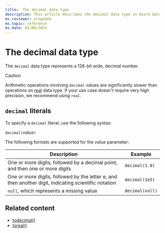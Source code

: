 ```yaml
---
title:  The decimal data type
description: This article describes the decimal data type in Azure Data Explorer.
ms.reviewer: orspodek
ms.topic: reference
ms.date: 01/08/2024
---
```

# The decimal data type

The `decimal` data type represents a 128-bit wide, decimal number.

> [!CAUTION]
> Arithmetic operations involving `decimal` values are significantly slower than operations on [real](real.md) data type.
> If your use case doesn't require very high precision, we recommend using `real`.

## `decimal` literals

To specify a `decimal` literal, use the following syntax:

`decimal(`*value*`)`

The following formats are supported for the *value* parameter:

|Description|Example|
|--|--|
|One or more digits, followed by a decimal point, and then one or more digits|`decimal(1.0)`|
|One or more digits, followed by the letter e, and then another digit, indicating scientific notation|`decimal(1e5)`|
|`null`, which represents a missing value|`decimal(null)`|

## Related content

* [todecimal()](../../query/todecimalfunction.md)
* [toreal()](../../query/todoublefunction.md)
